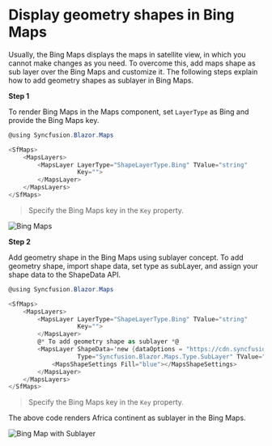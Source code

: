 # Display geometry shapes in Bing Maps

Usually, the Bing Maps displays the maps in satellite view, in which you cannot make changes as you need. To overcome this, add maps shape as sub layer over the Bing Maps and customize it. The following steps explain how to add geometry shapes as sublayer in Bing Maps.

<b>Step 1</b>

To render Bing Maps in the Maps component, set `LayerType` as Bing and provide the Bing Maps key.

```csharp
@using Syncfusion.Blazor.Maps

<SfMaps>
    <MapsLayers>
        <MapsLayer LayerType="ShapeLayerType.Bing" TValue="string"
                   Key="">
        </MapsLayer>
    </MapsLayers>
</SfMaps>
```

> Specify the Bing Maps key in the `Key` property.

![Bing Maps](../images/bingmap.PNG)

<b>Step 2</b>

Add geometry shape in the Bing Maps using sublayer concept. To add geometry shape, import shape data, set type as subLayer, and assign your shape data to the ShapeData API.

```csharp
@using Syncfusion.Blazor.Maps

<SfMaps>
    <MapsLayers>
        <MapsLayer LayerType="ShapeLayerType.Bing" TValue="string"
                   Key="">
        </MapsLayer>
        @* To add geometry shape as sublayer *@
        <MapsLayer ShapeData='new {dataOptions = "https://cdn.syncfusion.com/maps/map-data/africa.json"}'
                   Type="Syncfusion.Blazor.Maps.Type.SubLayer" TValue="string">
            <MapsShapeSettings Fill="blue"></MapsShapeSettings>
        </MapsLayer>
    </MapsLayers>
</SfMaps>

```

> Specify the Bing Maps key in the `Key` property.

The above code renders Africa continent as sublayer in the Bing Maps.

![Bing Map with Sublayer](../images/BingMapSublayer.PNG)